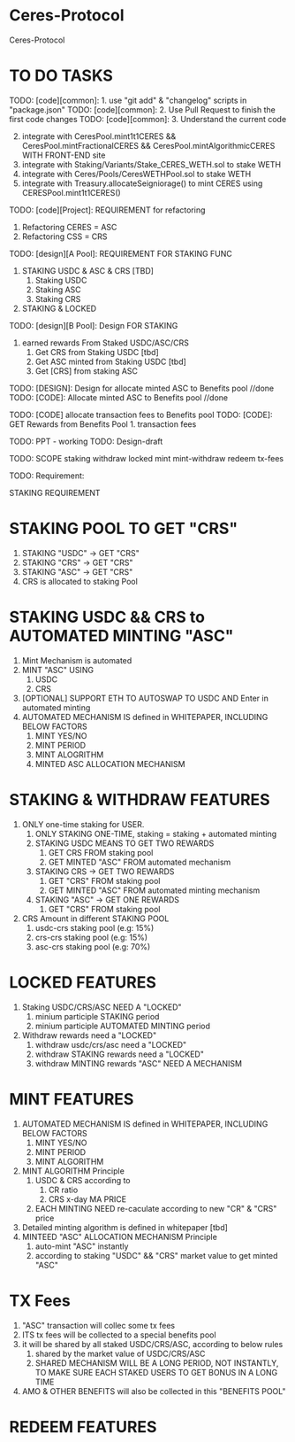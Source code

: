# Ceres-Protocol
Ceres-Protocol

# TO DO TASKS

TODO: [code][common]: 1. use "git add" & "changelog" scripts in "package.json"
TODO: [code][common]: 2. Use Pull Request to finish the first code changes
TODO: [code][common]: 3. Understand the current code

2. integrate with CeresPool.mint1t1CERES && CeresPool.mintFractionalCERES && CeresPool.mintAlgorithmicCERES WITH FRONT-END site
3. integrate with Staking/Variants/Stake_CERES_WETH.sol to stake WETH
4. integrate with Ceres/Pools/CeresWETHPool.sol to stake WETH
5. integrate with Treasury.allocateSeigniorage() to mint CERES using CERESPool.mint1t1CERES()
   
TODO: [code][Project]: REQUIREMENT for refactoring
1. Refactoring CERES = ASC
2. Refactoring CSS = CRS

TODO: [design][A Pool]: REQUIREMENT FOR STAKING FUNC
1. STAKING USDC & ASC & CRS [TBD]
   1. Staking USDC
   2. Staking ASC
   3. Staking CRS
2. STAKING & LOCKED 

TODO: [design][B Pool]: Design FOR STAKING
1. earned rewards From Staked USDC/ASC/CRS
   1. Get CRS from Staking USDC [tbd]
   2. Get ASC minted from Staking USDC [tbd]
   3. Get [CRS] from staking ASC

TODO: [DESIGN]: Design for allocate minted ASC to Benefits pool //done
TODO: [CODE]: Allocate minted ASC to Benefits pool //done


TODO: [CODE] allocate transaction fees to Benefits pool
TODO: [CODE]: GET Rewards from Benefits Pool
    1. transaction fees


TODO: PPT - working
TODO: Design-draft



TODO: SCOPE
staking
withdraw
locked
mint
mint-withdraw
redeem
tx-fees

TODO: Requirement:

STAKING REQUIREMENT
# STAKING POOL TO GET "CRS"
1. STAKING "USDC" -> GET "CRS"
2. STAKING "CRS" -> GET "CRS"
3. STAKING "ASC" -> GET "CRS"
4. CRS is allocated to staking Pool

# STAKING USDC && CRS to AUTOMATED MINTING "ASC"
1. Mint Mechanism is automated
2. MINT "ASC" USING
   1. USDC
   2. CRS
3. [OPTIONAL] SUPPORT ETH TO AUTOSWAP TO USDC AND Enter in automated minting
4. AUTOMATED MECHANISM IS defined in WHITEPAPER, INCLUDING BELOW FACTORS
   1. MINT YES/NO
   2. MINT PERIOD
   3. MINT ALOGRITHM
   4. MINTED ASC ALLOCATION MECHANISM

# STAKING & WITHDRAW FEATURES
1. ONLY one-time staking for USER. 
   1. ONLY STAKING ONE-TIME, staking = staking + automated minting
   2. STAKING USDC MEANS TO GET TWO REWARDS
      1. GET CRS FROM staking pool
      2. GET MINTED "ASC" FROM automated mechanism
   3. STAKING CRS -> GET TWO REWARDS
      1. GET "CRS" FROM staking pool
      2. GET MINTED "ASC" FROM automated minting mechanism
   4. STAKING "ASC" -> GET ONE REWARDS
      1. GET "CRS" FROM staking pool
2. CRS Amount in different STAKING POOL
   1. usdc-crs staking pool (e.g: 15%)
   2. crs-crs staking pool (e.g: 15%)
   3. asc-crs staking pool (e.g: 70%)

# LOCKED FEATURES
1. Staking USDC/CRS/ASC NEED A "LOCKED"
   1. minium participle STAKING period
   2. minium participle AUTOMATED MINTING period
2. Withdraw rewards need a "LOCKED"
   1. withdraw usdc/crs/asc need a "LOCKED"
   2. withdraw STAKING rewards need a "LOCKED" 
   3. withdraw MINTING rewards "ASC" NEED A MECHANISM


# MINT FEATURES
1. AUTOMATED MECHANISM IS defined in WHITEPAPER, INCLUDING BELOW FACTORS
   1. MINT YES/NO
   2. MINT PERIOD
   3. MINT ALGORITHM
2. MINT ALGORITHM Principle 
   1. USDC & CRS according to 
      1. CR ratio
      2. CRS x-day MA  PRICE
   2. EACH MINTING NEED re-caculate according to new "CR" & "CRS" price
3. Detailed minting algorithm is defined in whitepaper [tbd]
3. MINTEED "ASC" ALLOCATION MECHANISM Principle
   1. auto-mint "ASC" instantly
   2. according to staking "USDC" && "CRS" market value to get minted "ASC"

# TX Fees
1. "ASC" transaction will collec some tx fees
2. ITS tx fees will be collected to a special benefits pool
3. it will be shared by all staked USDC/CRS/ASC, according to below rules
   1. shared by the market value of USDC/CRS/ASC
   2. SHARED MECHANISM WILL BE A LONG PERIOD, NOT INSTANTLY, TO MAKE SURE EACH STAKED USERS TO GET BONUS IN A LONG TIME
4. AMO & OTHER BENEFITS will also be collected in this "BENEFITS POOL"

# REDEEM FEATURES







